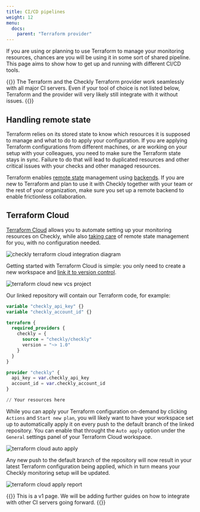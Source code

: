 ```yaml
---
title: CI/CD pipelines
weight: 12
menu:
  docs:
    parent: "Terraform provider"
---
```


If you are using or planning to use Terraform to manage your monitoring resources, chances are you will be using it in some sort of shared pipeline. This page aims to show how to get up and running with different CI/CD tools.

{{<info>}}
The Terraform and the Checkly Terraform provider work seamlessly with all major CI servers. Even if your tool of choice is not listed below, Terraform and the provider will very likely still integrate with it without issues.
{{</info>}}

## Handling remote state

Terraform relies on its stored state to know which resources it is supposed to manage and what to do to apply your configuration. If you are applying Terraform configurations from different machines, or are working on your setup with your colleagues, you need to make sure the Terraform state stays in sync. Failure to do that will lead to duplicated resources and other critical issues with your checks and other managed resources.

Terraform enables [remote state](https://www.terraform.io/language/state/remote) management using [backends](https://www.terraform.io/language/settings/backends). If you are new to Terraform and plan to use it with Checkly together with your team or the rest of your organization, make sure you set up a remote backend to enable frictionless collaboration.

## Terraform Cloud

[Terraform Cloud](https://terraform.io/cloud) allows you to automate setting up your monitoring resources on Checkly, while also [taking care](https://www.terraform.io/cloud-docs/workspaces/state) of remote state management for you, with no configuration needed.

![checkly terraform cloud integration diagram](/docs/images/terraform-provider/hashicorp-terraform-checkly-horizontal.png)

Getting started with Terraform Cloud is simple: you only need to create a new workspace and [link it to version control](https://www.terraform.io/cloud-docs/vcs). 

![terraform cloud new vcs project](/docs/images/terraform-provider/cicd-1.png)

Our linked repository will contain our Terraform code, for example:

```terraform
variable "checkly_api_key" {}
variable "checkly_account_id" {}

terraform {
  required_providers {
    checkly = {
      source = "checkly/checkly"
      version = "~> 1.0"
    }
  }
}

provider "checkly" {
  api_key = var.checkly_api_key
  account_id = var.checkly_account_id
}

// Your resources here
```

While you can apply your Terraform configuration on-demand by clicking `Actions` and `Start new plan`, you will likely want to have your workspace set up to automatically apply it on every push to the default branch of the linked repository. You can enable that throught the `Auto apply` option under the `General` settings panel of your Terraform Cloud workspace.

![terraform cloud auto apply](/docs/images/terraform-provider/cicd-2.png)

Any new push to the default branch of the repository will now result in your latest Terraform configuration being applied, which in turn means your Checkly monitoring setup will be updated.

![terraform cloud apply report](/docs/images/terraform-provider/cicd-3.png)

{{<info>}}
This is a v1 page. We will be adding further guides on how to integrate with other CI servers going forward.
{{</info>}}